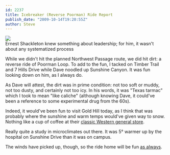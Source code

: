 ```yaml
---
id: 2237
title: Icebreaker (Reverse Poorman) Ride Report
publish_date: "2009-10-14T19:20:55Z"
author: Steve
---
```

[![](http://www.flagstafffrenzy.org/wp-content/uploads/2009/10/endurance-stranded-on-the-ice.jpg)](http://en.wikipedia.org/wiki/Ernest_Shackleton)  
Ernest Shackleton knew something about leadership; for him, it wasn't about any systematized process

While we didn't hit the planned Northwest Passage route, we did hit dirt: a reverse ride of Poorman Loop. To add to the fun, I tacked on Timber Trail and 7 Hills Drive while Dave noodled up Sunshine Canyon. It was fun looking down on him, as I always do.

As Dave will attest, the dirt was in prime condition: not too soft or muddy, not too dusty, and certainly not too icy. In his words, it was "Texas tarmac" which I took to mean "like caliche" (although knowing Dave, it could've been a reference to some experimental drug from the 60s).

Indeed, it would've been fun to visit Gold Hill today, as I think that was probably where the sunshine and warm temps would've given way to snow. Nothing like a cup of coffee at their [classic Western general store](http://www.flagstafffrenzy.org/wp-content/uploads/2009/10/GHstore.JPG).

Really quite a study in microclimates out there. It was 5° warmer up by the hospital on Sunshine Drive than it was on campus.

The winds have picked up, though, so the ride home will be fun [as always](http://maps.google.com/maps/ms?client=opera&oe=utf-8&ie=UTF8&hl=en&msa=0&msid=106412931864288195098.0004408c993b86bf89ea2&z=15).

